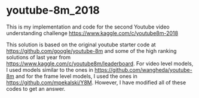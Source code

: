 # youtube-8m_2018

This is my implementation and code for the second Youtube video understanding challenge https://www.kaggle.com/c/youtube8m-2018

This solution is based on the original youtube starter code at https://github.com/google/youtube-8m and some of the high ranking solutions of last year from https://www.kaggle.com/c/youtube8m/leaderboard. For video level models, I used models similar to the ones in https://github.com/wangheda/youtube-8m and for the frame level models, I used the ones in https://github.com/mpekalski/Y8M. However, I have modified all of these codes to get an answer. 

